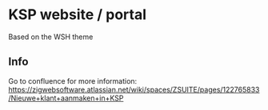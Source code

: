 # KSP website / portal
Based on the WSH theme

## Info
Go to confluence for more information:
https://zigwebsoftware.atlassian.net/wiki/spaces/ZSUITE/pages/122765833/Nieuwe+klant+aanmaken+in+KSP

